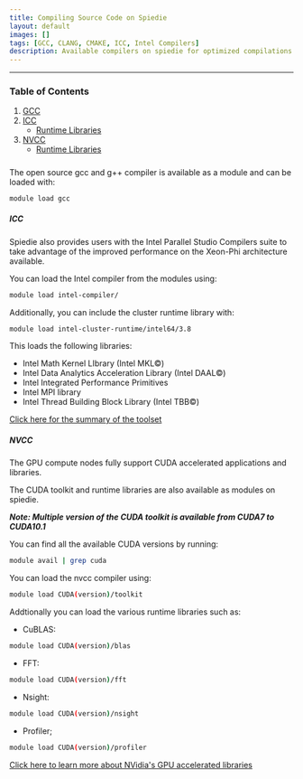 ```yaml
---
title: Compiling Source Code on Spiedie
layout: default
images: []
tags: [GCC, CLANG, CMAKE, ICC, Intel Compilers]
description: Available compilers on spiedie for optimized compilations.
---
```


***

### Table of Contents 

1. [GCC](#gcc)
2. [ICC](#intel)
	- [Runtime Libraries](#intel_libs)
3. [NVCC](#nvidia)
	- [Runtime Libraries](#nvidia_libs)

##### <a name="gcc"></a>
The open source gcc and g++ compiler is available as a module and can be loaded with: 

```bash
module load gcc
```

##### <a name="Intel"></a> ICC

Spiedie also provides users with the Intel Parallel Studio Compilers suite to take advantage of the improved performance on the Xeon-Phi architecture available. 

You can load the Intel compiler from the modules using: 

```bash
module load intel-compiler/
```

Additionally, you can include the cluster runtime library with:

```bash
module load intel-cluster-runtime/intel64/3.8 
```

This loads the following libraries:
- Intel Math Kernel LIbrary (Intel MKL&copy;)
- Intel Data Analytics Acceleration Library (Intel DAAL&copy;)
- Intel Integrated Performance Primitives
- Intel MPI library
- Intel Thread Building Block Library (Intel TBB&copy;)

<a href="https://software.intel.com/en-us/node/685016" target="_blank">Click here for the summary of the toolset</a>

##### <a name="nvidia"></a> NVCC

The GPU compute nodes fully support CUDA accelerated applications and libraries. 

The CUDA toolkit and runtime libraries are also available as modules on spiedie. 

***Note: Multiple version of the CUDA toolkit is available from CUDA7 to CUDA10.1***


You can find all the available CUDA versions by running:

```bash
module avail | grep cuda
```

You can load the nvcc compiler using:
```bash
module load CUDA(version)/toolkit
```

Addtionally you can load the various runtime libraries such as: 

- CuBLAS:
```bash
module load CUDA(version)/blas 
```

- FFT:

```bash
module load CUDA(version)/fft 
```

- Nsight:

```bash
module load CUDA(version)/nsight 
```

- Profiler;

```bash
module load CUDA(version)/profiler 
```

<a href="https://developer.nvidia.com/gpu-accelerated-libraries" target="_blank"> Click here to learn more about NVidia's GPU accelerated libraries</a>